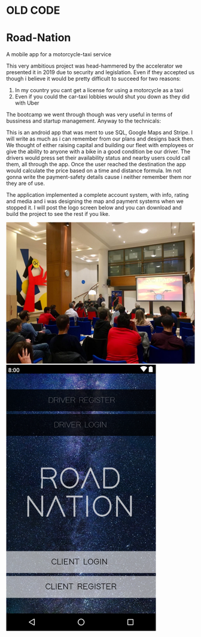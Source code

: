 # OLD CODE

# Road-Nation
A mobile app for a motorcycle-taxi service

This very ambitious project was head-hammered by the accelerator we presented it in 2019 due to security and legislation. Even if they accepted us though i believe it would be pretty difficult to succeed for two reasons:

1) In my country you cant get a license for using a motorcycle as a taxi
2) Even if you could the car-taxi lobbies would shut you down as they did with Uber

The bootcamp we went through though was very useful in terms of bussiness and startup management. Anyway to the technicals:

This is an android app that was ment to use SQL, Google Maps and Stripe. I will write as much as i can remember from our plans and designs back then. We thought of either raising capital and building our fleet with employees or give the ability to anyone with a bike in a good condition be our driver. The drivers would press set their availability status and nearby users could call them, all through the app. Once the user reached the destination the app would calculate the price based on a time and distance formula. Im not gonna write the payment-safety details cause i neither remember them nor they are of use.

The application implemented a complete account system, with info, rating and media and i was designing the map and payment systems when we stopped it. I will post the logo screen below and you can download and build the project to see the rest if you like.

![ACCELERATOR](https://github.com/Mistral-Designs/Road-Nation/blob/master/okthess.jpg)
<img src="https://github.com/Mistral-Designs/Road-Nation/blob/master/ui.png" width="400" height="auto">


